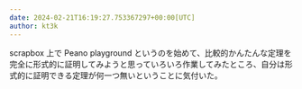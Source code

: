 ```yaml
---
date: 2024-02-21T16:19:27.753367297+00:00[UTC]
author: kt3k
---
```

scrapbox 上で Peano playground というのを始めて、比較的かんたんな定理を完全に形式的に証明してみようと思っていろいろ作業してみたところ、自分は形式的に証明できる定理が何一つ無いということに気付いた。
